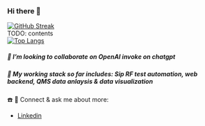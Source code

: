 ### Hi there 👋

<!--
**Rmj009/Rmj009** is a ✨ _special_ ✨ repository because its `README.md` (this file) appears on your GitHub profile.

- 🔭 I’m currently work as a SW/FW engineer
- 🌱 I’m currently learning ...UaRt, TCP/IP, Web3.0, PLM
- 🤔 I focus on anomaly data analysis. Develop SoC testing flow and RD verification
- :bookmark: SW engineer specializes in RF test automation. 
SCPI Data pipline engineering via UART. Develop SoC testing flow and RD verification
--> 

[![GitHub Streak](https://github-readme-streak-stats.herokuapp.com/?user=Rmj009&theme=tokyonight-duo)](https://git.io/streak-stats)&nbsp; &nbsp; &nbsp; &nbsp; &nbsp;
<br>
TODO: contents
<br>
[![Top Langs](https://github-readme-stats.vercel.app/api/top-langs/?username=Rmj009&layout=compact&card_width=445)](https://github.com/Rmj009/github-readme-stats)


 <!--  ![Anurag's GitHub stats](https://github-readme-stats.vercel.app/api?username=Rmj009&show_icons=true&theme=tokyonight)  -->
##### 👯 I’m looking to collaborate on OpenAI invoke on chatgpt
##### 🔭 My working stack so far includes: Sip RF test automation, web backend, QMS data anlaysis & data visualization 
<!-- [![Readme Card](https://github-readme-stats.vercel.app/api/pin/?username=jutivia&repo=github-readme-stats)](https://github.com/Rmj009/github-readme-stats) -->
☎️ 💬 Connect & ask me about more:<br>
* <a href="https://www.linkedin.com/in/hong-yi-liu-309510143/">Linkedin</a><br>
